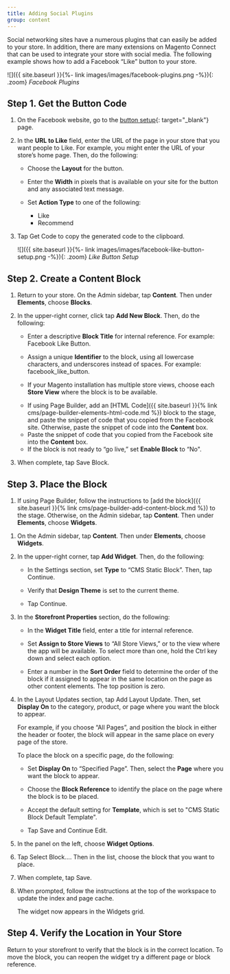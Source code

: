 ```yaml
---
title: Adding Social Plugins
group: content
---
```


Social networking sites have a numerous plugins that can easily be added to your store. In addition, there are many extensions on Magento Connect that can be used to integrate your store with social media. The following example shows how to add a Facebook “Like” button to your store.

![]({{ site.baseurl }}{%- link images/images/facebook-plugins.png -%}){: .zoom}
*Facebook Plugins*

## Step 1. Get the Button Code

1. On the Facebook website, go to the [button setup][1]{: target="_blank"} page.

1. In the **URL to Like** field, enter the URL of the page in your store that you want people to Like. For example, you might enter the URL of your store’s home page. Then, do the following:

    * Choose the **Layout** for the button.

    * Enter the **Width** in pixels that is available on your site for the button and any associated text message.

    * Set **Action Type** to one of the following:

        * Like
        * Recommend

1. Tap <span class="btn">Get Code</span> to copy the generated code to the clipboard.

    ![]({{ site.baseurl }}{%- link images/images/facebook-like-button-setup.png -%}){: .zoom}
    *Like Button Setup*

## Step 2. Create a Content Block

1. Return to your store. On the Admin sidebar, tap **Content**. Then under **Elements**, choose **Blocks**.

1. In the upper-right corner, click tap **Add New Block**. Then, do the following:

    * Enter a descriptive **Block Title** for internal reference. For example: Facebook Like Button.

    * Assign a unique **Identifier** to the block, using all lowercase characters, and underscores instead of spaces. For example: facebook_like_button.

    * If your Magento installation has multiple store views, choose each **Store View** where the block is to be available.
  
    <!--{% if "Default.EE-B2B" contains site.edition %}-->
    * If using Page Builder, add an [HTML Code]({{ site.baseurl }}{% link cms/page-builder-elements-html-code.md %}) block to the stage, and paste the snippet of code that you copied from the Facebook site. Otherwise, paste the snippet of code into the **Content** box.
    <!--{% endif %}-->
    <!--{% if "Default.CE Only" contains site.edition %}-->
    * Paste the snippet of code that you copied from the Facebook site into the **Content** box.
    <!--{% endif %}-->

    * If the block is not ready to “go live,” set **Enable Block** to “No".

1. When complete, tap <span class="btn">Save Block</span>.

## Step 3. Place the Block

<!--{% if "Default.EE-B2B" contains site.edition %}-->
1. If using Page Builder, follow the instructions to [add the block]({{ site.baseurl }}{% link cms/page-builder-add-content-block.md %}) to the stage. Otherwise, on the Admin sidebar, tap **Content**. Then under **Elements**, choose **Widgets**.
<!--{% endif %}-->
<!--{% if "Default.CE Only" contains site.edition %}-->
1. On the Admin sidebar, tap **Content**. Then under **Elements**, choose **Widgets**. <!--{% endif %}-->

2. In the upper-right corner, tap **Add Widget**. Then, do the following:

   * In the Settings section, set **Type** to “CMS Static Block”. Then, tap <span class="btn">Continue</span>.

    * Verify that **Design Theme** is set to the current theme.

    * Tap <span class="btn">Continue</span>.

1. In the **Storefront Properties** section, do the following:

    * In the **Widget Title** field, enter a title for internal reference.

    * Set **Assign to Store Views** to “All Store Views,” or to the view where the app will be available. To select more than one, hold the Ctrl key down and select each option.

    * Enter a number in the **Sort Order** field to determine the order of the block if it assigned to appear in the same location on the page as other content elements. The top position is zero.

1. In the Layout Updates section, tap <span class="btn">Add Layout Update</span>. Then, set **Display On** to the category, product, or page where you want the block to appear.

    For example, if you choose “All Pages”, and position the block in either the header or footer, the block will appear in the same place on every page of the store.

    To place the block on a specific page, do the following:

    * Set **Display On** to “Specified Page”. Then, select the **Page** where you want the block to appear.

    * Choose the **Block Reference** to identify the place on the page where the block is to be placed.

    * Accept the default setting for **Template**, which is set to "CMS Static Block Default Template".

    * Tap <span class="btn">Save and Continue Edit</span>.

1. In the panel on the left, choose **Widget Options**.

1. Tap <span class="btn">Select Block…</span>. Then in the list, choose the block that you want to place.

1. When complete, tap <span class="btn">Save</span>.

1. When prompted, follow the instructions at the top of the workspace to update the index and page cache.

    The widget now appears in the Widgets grid.

## Step 4. Verify the Location in Your Store

Return to your storefront to verify that the block is in the correct location. To move the block, you can reopen the widget try a different page or block reference.

[1]: https://developers.facebook.com/docs/plugins/like-button

